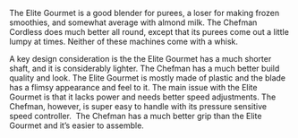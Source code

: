 The Elite Gourmet is a good blender for purees, a loser for making frozen smoothies, and somewhat average with almond milk. The Chefman Cordless does much better all round, except that its purees come out a little lumpy at times. Neither of these machines come with a whisk.

A key design consideration is the the Elite Gourmet has a much shorter shaft, and it is considerably lighter. The Chefman has a much better build quality and look. The Elite Gourmet is mostly made of plastic and the blade has a flimsy appearance and feel to it. The main issue with the Elite Gourmet is that it lacks power and needs better speed adjustments. The Chefman, however, is super easy to handle with its pressure sensitive speed controller.  The Chefman has a much better grip than the Elite Gourmet and it’s easier to assemble.